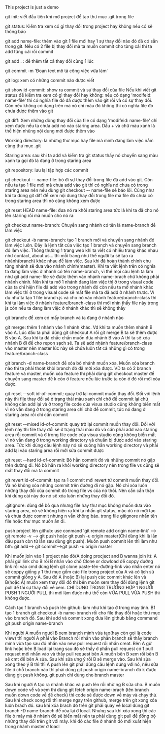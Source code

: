 This project is just a demo 

git init: viết đầu tiên khi mở project để tạo thư mục .git trong file

git status: Kiểm tra xem có gì thay đổi trong project hay không nếu có sẽ thông báo

git add name-file: thêm vào git 1 file mới hay 1 sự thay đổi nào đó đã có sẵn trong git. Nếu có 2 file bị thay đổi mà ta muốn commit cho từng cái thì ta add từng cái rồi commit

git add . : để thêm tất cả thay đổi cùng 1 lúc

git commit -m 'Đoạn text mô tả công việc vừa làm'

git log: xem có những commit nào được viết

git show id-commit: show ra commit và sự thay đổi của file
Nếu khi viết git status để kiểm tra xem có gì thay đổi hay không: nếu có dạng 'modifeid: name-file' thì có nghĩa file đó đã được thêm vào git rồi và có sự thay đổi. Còn nếu không có dạng trên mà nó chỉ màu đỏ không thì có nghĩa file đó chưa được thêm vào git

git diff: Xem những dòng thay đổi của file có dạng 'modifeid: name-file' chỉ xem được nếu ta chưa add nó vào staring area. Dấu + và chữ màu xanh là thể hiện nhũng nội dung mới được thêm vào 

Working directory: là những thư mục hay file mà mình đang làm việc nằm cùng thư mục .git

Staring area: sau khi ta add và kiểm tra git status thấy nó chuyển sang màu xanh ta gọi đó là đang ở trong staring area

git repository: lưu lại tập hợp các commit

git checkout -- name-file: bỏ đi sự thay đổi trong file đã add vào git. Còn nếu ta tạo 1 file mới mà chưa add vào git thì có nghĩa nó chưa có trong staring area nên nếu dùng git checkout -- name-file sẽ báo lỗi. Cũng như khi ta dùng git diff để xem nội dung thay đổi trong file mà file đó chưa có trong staring area thì nó cũng không xem được

git reset HEAD name-file: đưa nó ra khỏi staring area tức là khi ta đã cho nó lên staring rồi mà muốn cho nó ra

git checkout name-branch: Chuyển sang nhánh có tên là name-branch để làm việc

git checkout -b name-branch: tạo 1 branch mới và chuyển sang nhánh đó làm việc luôn.  Đây là lệnh tắt của việc tạo 1 branch và chuyển sang branch đó làm việc. Thông thường 1 trang web khi ta viết có nhiều trang khác nhau như contact, about us... thì mỗi trang như thế người ta sẽ tạo ra nhánh(branch) khác nhau để làm việc. Sau khi đã hoàn thành chỉnh chu từng nhánh sẽ đưa vào nhánh chính(master). Khi ta viết lệnh trên có nghĩa ta đang làm việc ở nhánh có tên name-branch, vì thế mọi câu lệnh ta làm như git add name-file sẽ được thêm vào nhánh name-brach chứ không phải nhánh chính. Nên khi ta mở 1 nhánh đang làm việc thì ở trong visual code của ta chỉ hiện file đã add vào trong nhánh đó còn nếu ta mở nhánh khác làm việc thì ở trong visual code sẽ mất file mà ta đã add ở nhánh trước. Ví dụ như ta tạo 1 file branch.js và cho nó vào nhánh feature/branch-class thì khi ta làm việc ở nhánh feature/branch-class thì mới nhìn thấy file này trong js còn nếu ta đang làm việc ở nhánh khác thì sẽ không thấy

git branch: để xem có mấy branch và ta đang ở nhánh nào

git merge: thêm 1 nhánh vào 1 nhánh khác. Vd khi ta muốn thêm nhánh B vào A. Lúc đầu ta phải dùng git checkout A rồi git merge B ta sẽ thêm được B vào A. Sau khi ta đã chắc chắn muốn đưa nhánh B vào A thì ta sẽ xóa nhánh B đi để cho repon sạch sẽ. Ta sẽ add nhánh feature/branch-class vào master nên master lúc này sẽ chứa luôn tất cả những gì có trong feature/branch-class

git branch -d name-branch để xóa bỏ nhánh muốn xóa. Muốn xóa branch nào thì ta phải thoát khỏi branch đó đã mới xóa được. VD ta có 2 branch feature và master, muốn xóa feature thì phải dùng git checkout master để chuyển sang master để k còn ở feature nếu lúc trước ta còn ở đó rồi mới xóa được.

git reset --soft id-of-commit: quay trở lại commit muốn thay đổi. Đối với lệnh này thì file thay đổi sẽ ở trạng thái màu xanh chỉ chờ để commit lại chứ không cần add lại và ở trong file code của visua studio cũng không biến mất vì nó vẫn đang ở trong staring area chỉ chờ để commit, tức nó đang ở staring area rồi chỉ cần commit

git reset --mixed id-of-commit: quay trở lại commit muốn thay đổi. Đối với lệnh này thì file thay đổi sẽ ở trạng thái màu đỏ và cần phải add vào staring area rồi commit và ở trong file code của visua studio cũng không biến mất vì nó vẫn đang ở trong working directory và chuẩn bị được add vào staring area. Tức khi dùng câu lệnh này nó sẽ xuống hẳn working directory và phải add lại vào staring area rồi mới sửa commit được

git reset --hard id-of-commit: Bỏ hẳn commit đó và những commit nó gặp trên đường đi. Nó bỏ hẳn ra khỏi working directory nên trong file vs cũng sẽ mất thay đổi mà ta commit

git revert id-of-commit: tạo ra 1 commit mới revert từ commit muốn thay đổi. Và nó không xóa những commit trên đường đi nó gặp. Nó chỉ xóa luôn những thay đổi của commit đó trong file vs của nó thôi. Nên cần cẩn thận khi dùng cái này do nó sẽ xóa luôn những thay đổi đó.

.gitignore: dùng để bỏ qua nhưng file hay thư mục không muốn đưa vào staring area, nó sẽ không hiện ra khi ta nhấn git status, mặc dù nó mới tạo và chưa được commit nhưng n vẫn không báo. trong file gitignore nhấn tên file hoặc thư mục muốn ẩn đi. 

push project lên github: use conmand 'git remote add origin name-link' --> git remote -v --> git push hoặc git push -u origin master(Chỉ dùng khi là lần đầu push còn từ lần sau dùng git push). Muốn push commit lên thì làm như bth: git add--> git commit-->git push -u origin master

Khi muốn join vào 1 project nào đó(A doing procject and B wanna join it): A phải gửi link cho B rồi B nhấn vào chỗ Clone or dowload để coppy đường link rồi vào cmd dùng lệnh git clone paste-tên-đường-link vào nhấn enter nó sẽ coppy giống y 1 thư mục gồm các file trong project của A và có lịch sử commit giống y A. Sau đó A (hoặc B) lại push các commit khác lên và B(hoặc A) muốn xem thay đổi đó thì bên muốn xem thay đổi dùng lệnh git pull để tải sự thay đổi về xem. CHỈ DÙNG TRONG TRƯỜNG HỢP 1 NGƯỜI PUSH 1 NGƯỜI PULL thì mới làm được như thế còn VỪA PULL VỪA PUSH thì không được. 

Cách tạo 1 branch và push lên github: làm như khi tạo ở trong may tính. B1 tạo 1 branch git checkout -b name-branch
rồi cho file thay đổi hoặc thư mục vào branch đó. Sau khi add và commit xong đưa lên github bằng command git push origin name-branch

Khi người A muốn người B xem branch mình vừa tạo(hay còn gọi là code view) thì người A phải vào Branch rồi nhấn vào phần branch sẽ thấy branch mình vừa tạo sau đó nhấn vào new pull request rồi nhấn creat. Bên A gửi link hoặc bên B load lại trang sau đó sẽ thấy ở phần pull request có 1 pull requset mới nhấn vào và thấy pull request bên A muốn bên B xem rồi bên B sẽ cmt để bên A sửa. Sau khi sửa ưng ý rồi B sẽ merge vào. Sau khi sửa xong theo ý B thì thì A push lên git phải dùng câu lệnh đúng với nó, nếu sửa file ở chỗ branch nào thì phải dùng git push origin name-branch đó k được dùng git push không. git push chỉ dùng cho branch master

Sau khi người A tạo ra nhánh khác và push lên rồi nhờ ng B sửa cho. B muốn down code về và xem thì dùng 
git fetch origin name-brach (tên branch muốn down code về để check) thì code sẽ được down về máy và chạy thử. Sau khi check xong rồi thì merge ngay trên github,  merge trên git xong xóa luôn brach đó. sau khi xóa 
brach đó trên git phải quay về local dùng git branch -D name-branch để xóa lại ở local. Nhưng sau khi xóa xong thì 
các file ỏ máy mà ở nhánh đó sẽ biến mất nên ta phải dùng git pull để đồng bộ những thay đổi trên git với máy.
khi đó các file ở nhánh đó mới xuất hiện trong nhánh master ở loacl 
